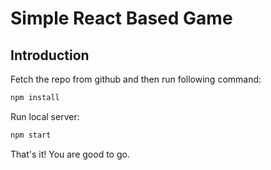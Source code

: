 # Simple React Based Game

## Introduction

Fetch the repo from github and then run following command:

```javascript
npm install
```

Run local server:

```javascript
npm start
```

That's it! You are good to go.